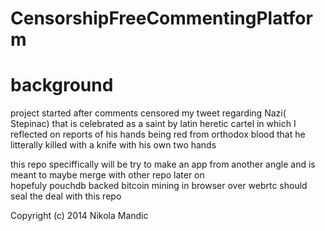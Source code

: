 # CensorshipFreeCommentingPlatform
# background
project started after comments censored my tweet regarding Nazi( Stepinac) that is celebrated as a saint by latin heretic cartel in which I reflected on reports of his hands being red from orthodox blood that he litterally killed with a knife with his own two hands      

this repo speciffically will be try to make an app from another angle and is meant to maybe merge with other repo later on    
hopefuly pouchdb backed bitcoin mining in browser over webrtc should seal the deal with this repo

Copyright (c) 2014 Nikola Mandic
